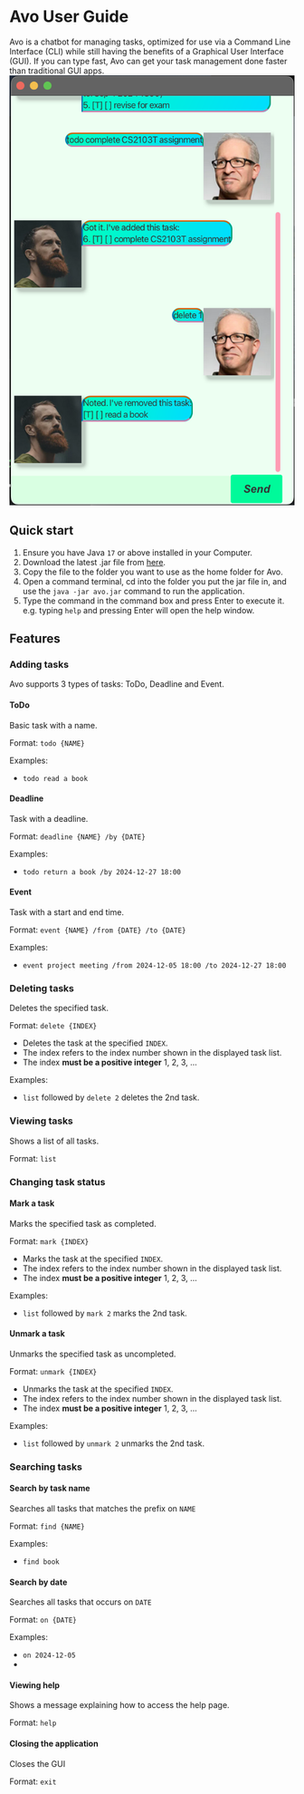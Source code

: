 # Avo User Guide

Avo is a chatbot for managing tasks, optimized for use via a Command Line Interface (CLI) while still having the benefits of a Graphical User Interface (GUI). If you can type fast, Avo can get your task management done faster than traditional GUI apps.
![ui image](Ui.png)

## Quick start
1.  Ensure you have Java `17` or above installed in your Computer.
2. Download the latest .jar file from [here](https://github.com/ZweZeya/ip/releases/tag/A-Release).
3. Copy the file to the folder you want to use as the home folder for Avo.
4. Open a command terminal, cd into the folder you put the jar file in, and use the `java -jar avo.jar` command to run the application.
5. Type the command in the command box and press Enter to execute it. e.g. typing `help` and pressing Enter will open the help window.

## Features
### Adding tasks
Avo supports 3 types of tasks: ToDo, Deadline and Event. 
#### ToDo
Basic task with a name.  

Format: `todo {NAME}`  

Examples:
- `todo read a book`

#### Deadline
Task with a deadline.  

Format: `deadline {NAME} /by {DATE}`

Examples:
- `todo return a book /by 2024-12-27 18:00`

#### Event
Task with a start and end time.  

Format: `event {NAME} /from {DATE} /to {DATE}`

Examples:
- `event project meeting /from 2024-12-05 18:00 /to 2024-12-27 18:00`

### Deleting tasks
Deletes the specified task.

Format: `delete {INDEX}`
- Deletes the task at the specified `INDEX`. 
- The index refers to the index number shown in the displayed task list.
- The index **must be a positive integer** 1, 2, 3, ...  

Examples:  
- `list` followed by `delete 2` deletes the 2nd task.

### Viewing tasks
Shows a list of all tasks.  

Format: `list`
### Changing task status
#### Mark a task
Marks the specified task as completed.  

Format: `mark {INDEX}`

- Marks the task at the specified `INDEX`.
- The index refers to the index number shown in the displayed task list.
- The index **must be a positive integer** 1, 2, 3, ...

Examples:
- `list` followed by `mark 2` marks the 2nd task.

#### Unmark a task
Unmarks the specified task as uncompleted.

Format: `unmark {INDEX}`

- Unmarks the task at the specified `INDEX`.
- The index refers to the index number shown in the displayed task list.
- The index **must be a positive integer** 1, 2, 3, ...

Examples:
- `list` followed by `unmark 2` unmarks the 2nd task.

### Searching tasks
#### Search by task name
Searches all tasks that matches the prefix on `NAME`

Format: `find {NAME}`

Examples:
- `find book`

#### Search by date
Searches all tasks that occurs on `DATE`  

Format: `on {DATE}`  

Examples:
- `on 2024-12-05`
- 
#### Viewing help
Shows a message explaining how to access the help page.  

Format: `help`

#### Closing the application
Closes the GUI

Format: `exit`
